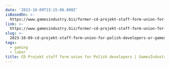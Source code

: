 ```yaml
---
date: '2023-10-09T13:15:06.000Z'
isBasedOn: >-
  https://www.gamesindustry.biz/former-cd-projekt-staff-form-union-for-polish-developers
link: >-
  https://www.gamesindustry.biz/former-cd-projekt-staff-form-union-for-polish-developers
slug: >-
  2023-10-09-cd-projekt-staff-form-union-for-polish-developers-or-gamesindustrybiz
tags:
  - gaming
  - labor
title: CD Projekt staff form union for Polish developers | GamesIndustry.biz
---
```


